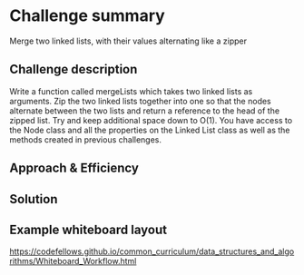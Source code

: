 # Challenge summary
Merge two linked lists, with their values alternating like a zipper

## Challenge description
Write a function called mergeLists which takes two linked lists as arguments. Zip the two linked lists together into one so that the nodes alternate between the two lists and return a reference to the head of the zipped list. Try and keep additional space down to O(1). You have access to the Node class and all the properties on the Linked List class as well as the methods created in previous challenges.

## Approach & Efficiency
<!-- What approach did you take? Why? What is the Big O space/time for this approach? -->

## Solution
<!-- Embedded whiteboard image -->

## Example whiteboard layout
https://codefellows.github.io/common_curriculum/data_structures_and_algorithms/Whiteboard_Workflow.html